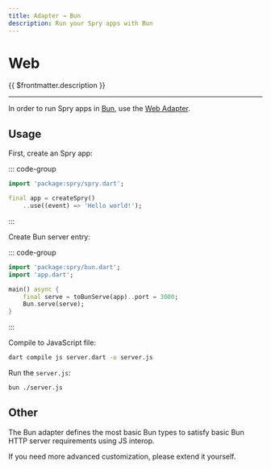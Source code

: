 ```yaml
---
title: Adapter → Bun
description: Run your Spry apps with Bun
---
```


# Web

{{ $frontmatter.description }}

---

In order to run Spry apps in [Bun](https://bun.sh), use the [Web Adapter](/adapters/web).

## Usage

First, create an Spry app:

::: code-group
```dart [app.dart]
import 'package:spry/spry.dart';

final app = createSpry()
    ..use((event) => 'Hello world!');
```
:::

Create Bun server entry:

::: code-group
```dart [serve.dart]
import 'package:spry/bun.dart';
import 'app.dart';

main() async {
    final serve = toBunServe(app)..port = 3000;
    Bun.serve(serve);
}
```
:::

Compile to JavaScript file:

```bash
dart compile js server.dart -o server.js
```

Run the `server.js`:

```bash
bun ./server.js
```

## Other

The Bun adapter defines the most basic Bun types to satisfy basic Bun HTTP server requirements using JS interop.

If you need more advanced customization, please extend it yourself.
